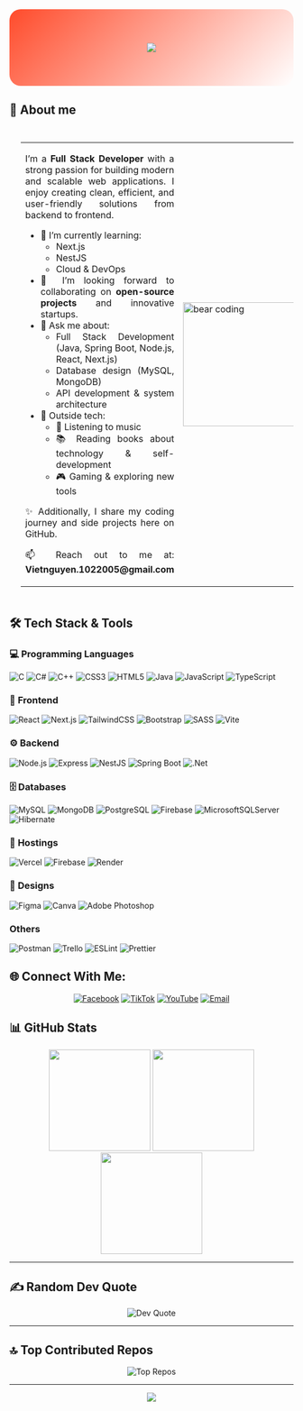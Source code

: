 <div align="center" style="background: linear-gradient(135deg, #ff4b2b 0%, #ffffff 100%); padding: 60px 20px; border-radius: 20px; margin-bottom: 30px;">
  <img src="https://readme-typing-svg.herokuapp.com/?font=Righteous&size=40&color=115A96&center=true&vCenter=true&width=600&height=80&duration=4000&lines=Hi+There!+👋;I'm+Nguyen+Dang+Viet!;Fullstack+Developer;Welcome+to+my+Profile!" />
</div>
<!-- About -->
<table style="display: flex; align-items: center; gap: 20px; padding: 20px;">
  <!-- Text Section -->
   <h2>🌟 About me</h2>
  <tr>
    <td>
      <div style="text-align: justify;">
        <p>
          I’m a <b>Full Stack Developer</b> with a strong passion for building
          modern and scalable web applications. I enjoy creating clean,
          efficient, and user-friendly solutions from backend to frontend.
        </p>
        <ul>
              <li>
                🌱 I’m currently learning:
                <ul>
                  <li>Next.js</li>
                  <li>NestJS</li>
                  <li>Cloud & DevOps</li>
                </ul>
              </li>
              <li>
                👯 I’m looking forward to collaborating on
                <b>open-source projects</b> and innovative startups.
              </li>
              <li>
                💬 Ask me about:
                <ul>
                  <li>
                    Full Stack Development (Java, Spring Boot, Node.js, React,
                    Next.js)
                  </li>
                  <li>Database design (MySQL, MongoDB)</li>
                  <li>API development & system architecture</li>
                </ul>
              </li>
              <li>
                🎯 Outside tech:
                <ul>
                  <li>🎵 Listening to music</li>
                  <li>📚 Reading books about technology & self-development</li>
                  <li>🎮 Gaming & exploring new tools</li>
                </ul>
              </li>
            </ul>
            <div>
              <p>
                ✨ Additionally, I share my coding journey and side projects here on
                GitHub.
              </p>
              <p>📫 Reach out to me at: <b>Vietnguyen.1022005@gmail.com</b></p>
            </div>
      </div>
    </td>
   <!-- Image Section -->
    <td>
      <div>
        <img
          src="https://media.giphy.com/media/zhYSVCirREeIZtONCI/giphy.gif"
          width="220px"
          alt="bear coding"
        />
      </div>
      </td>
  </tr>
</table>

 <h2>🛠️ Tech Stack & Tools</h2>

### 💻 **Programming Languages**
![C](https://img.shields.io/badge/c-%2300599C.svg?style=for-the-badge&logo=c&logoColor=white) ![C#](https://img.shields.io/badge/c%23-%23239120.svg?style=for-the-badge&logo=csharp&logoColor=white) ![C++](https://img.shields.io/badge/c++-%2300599C.svg?style=for-the-badge&logo=c%2B%2B&logoColor=white) ![CSS3](https://img.shields.io/badge/css3-%231572B6.svg?style=for-the-badge&logo=css3&logoColor=white) ![HTML5](https://img.shields.io/badge/html5-%23E34F26.svg?style=for-the-badge&logo=html5&logoColor=white) ![Java](https://img.shields.io/badge/java-%23ED8B00.svg?style=for-the-badge&logo=openjdk&logoColor=white) ![JavaScript](https://img.shields.io/badge/javascript-%23323330.svg?style=for-the-badge&logo=javascript&logoColor=%23F7DF1E) ![TypeScript](https://img.shields.io/badge/typescript-%23007ACC.svg?style=for-the-badge&logo=typescript&logoColor=white)  
### 🎨 **Frontend**
![React](https://img.shields.io/badge/React-red?style=for-the-badge&logo=react&logoColor=white) ![Next.js](https://img.shields.io/badge/Next.js-white?style=for-the-badge&logo=next.js&logoColor=red) ![TailwindCSS](https://img.shields.io/badge/TailwindCSS-white?style=for-the-badge&logo=tailwind-css&logoColor=red) ![Bootstrap](https://img.shields.io/badge/bootstrap-%238511FA.svg?style=for-the-badge&logo=bootstrap&logoColor=white)
![SASS](https://img.shields.io/badge/SASS-hotpink.svg?style=for-the-badge&logo=SASS&logoColor=white) ![Vite](https://img.shields.io/badge/vite-%23646CFF.svg?style=for-the-badge&logo=vite&logoColor=white) 
### ⚙️ **Backend**
![Node.js](https://img.shields.io/badge/Node.js-red?style=for-the-badge&logo=node.js&logoColor=white) ![Express](https://img.shields.io/badge/Express-white?style=for-the-badge&logo=express&logoColor=red) ![NestJS](https://img.shields.io/badge/NestJS-red?style=for-the-badge&logo=nestjs&logoColor=white) ![Spring Boot](https://img.shields.io/badge/Spring_Boot-white?style=for-the-badge&logo=spring-boot&logoColor=red) ![.Net](https://img.shields.io/badge/.NET-5C2D91?style=for-the-badge&logo=.net&logoColor=white)
### 🗄️ **Databases**
![MySQL](https://img.shields.io/badge/MySQL-red?style=for-the-badge&logo=mysql&logoColor=white) ![MongoDB](https://img.shields.io/badge/MongoDB-white?style=for-the-badge&logo=mongodb&logoColor=red) ![PostgreSQL](https://img.shields.io/badge/PostgreSQL-red?style=for-the-badge&logo=postgresql&logoColor=white) ![Firebase](https://img.shields.io/badge/firebase-a08021?style=for-the-badge&logo=firebase&logoColor=ffcd34) ![MicrosoftSQLServer](https://img.shields.io/badge/Microsoft%20SQL%20Server-CC2927?style=for-the-badge&logo=microsoft%20sql%20server&logoColor=white) ![Hibernate](https://img.shields.io/badge/Hibernate-59666C?style=for-the-badge&logo=Hibernate&logoColor=white) 
### 🚀 **Hostings**
![Vercel](https://img.shields.io/badge/vercel-%23000000.svg?style=for-the-badge&logo=vercel&logoColor=white) ![Firebase](https://img.shields.io/badge/firebase-%23039BE5.svg?style=for-the-badge&logo=firebase) ![Render](https://img.shields.io/badge/Render-%46E3B7.svg?style=for-the-badge&logo=render&logoColor=white)
### 🌟 **Designs**
![Figma](https://img.shields.io/badge/figma-%23F24E1E.svg?style=for-the-badge&logo=figma&logoColor=white) ![Canva](https://img.shields.io/badge/Canva-%2300C4CC.svg?style=for-the-badge&logo=Canva&logoColor=white) ![Adobe Photoshop](https://img.shields.io/badge/adobe%20photoshop-%2331A8FF.svg?style=for-the-badge&logo=adobe%20photoshop&logoColor=white) 
### **Others**
![Postman](https://img.shields.io/badge/Postman-FF6C37?style=for-the-badge&logo=postman&logoColor=white) ![Trello](https://img.shields.io/badge/Trello-%23026AA7.svg?style=for-the-badge&logo=Trello&logoColor=white) ![ESLint](https://img.shields.io/badge/ESLint-4B3263?style=for-the-badge&logo=eslint&logoColor=white) ![Prettier](https://img.shields.io/badge/prettier-%23F7B93E.svg?style=for-the-badge&logo=prettier&logoColor=black)

## 🌐 Connect With Me:

<div align="center">
  
[![Facebook](https://img.shields.io/badge/Facebook-%231877F2.svg?style=for-the-badge&logo=Facebook&logoColor=white)](https://www.facebook.com/HieuVo.hv)
[![TikTok](https://img.shields.io/badge/TikTok-%23000000.svg?style=for-the-badge&logo=TikTok&logoColor=white)](https://www.tiktok.com/@hieu_vo05)
[![YouTube](https://img.shields.io/badge/YouTube-%23FF0000.svg?style=for-the-badge&logo=YouTube&logoColor=white)](https://youtube.com/@https://www.youtube.com/@hieuvoiuem)
[![Email](https://img.shields.io/badge/Gmail-D14836?style=for-the-badge&logo=gmail&logoColor=white)](mailto:vndhieuak@gmail.com)

</div>

## 📊 GitHub Stats

<div align="center">

  <!-- Tổng quan -->
  <img src="https://github-readme-stats.vercel.app/api?username=NguyenDangViet2005&show_icons=true&theme=radical&hide_border=true&count_private=true" height="180px"/>

  <!-- Biểu đồ streak -->
  <img src="https://nirzak-streak-stats.vercel.app/?user=NguyenDangViet2005&theme=radical&hide_border=true" height="180px"/>

  <!-- Ngôn ngữ hay dùng -->
  <img src="https://github-readme-stats.vercel.app/api/top-langs/?username=NguyenDangViet2005&theme=radical&hide_border=true&layout=compact&langs_count=8" height="180px"/>

</div>

---

## ✍️ Random Dev Quote
<div align="center">
  <img src="https://quotes-github-readme.vercel.app/api?type=horizontal&theme=radical" alt="Dev Quote"/>
</div>

---

## 🔝 Top Contributed Repos
<div align="center">
  <img src="https://github-contributor-stats.vercel.app/api?username=NguyenDangViet2005&limit=5&theme=radical&combine_all_yearly_contributions=true" alt="Top Repos"/>
</div>

---

<div align="center">
  
  [![](https://visitcount.itsvg.in/api?id=NguyenDangViet2005&icon=0&color=6)](https://visitcount.itsvg.in)

</div>

